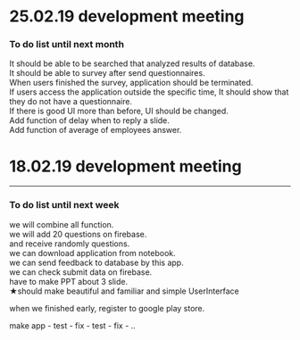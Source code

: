 # 25.02.19 development meeting

### To do list until next month<br>

It should be able to be searched that analyzed results of database.<br>
It should be able to survey after send questionnaires.<br>
When users finished the survey, application should be terminated.<br>
If users access the application outside the specific time, It should show that they do not have a questionnaire.<br>
If there is good UI more than before, UI should be changed.<br>
Add function of delay when to reply a slide.<br>
Add function of average of employees answer.<br>


# 18.02.19 development meeting

---------------------------------------------------------------------------------------

### To do list until next week<br>

we will combine all function.<br>
we will add 20 questions on firebase.<br>
and receive randomly questions.<br>
we can download application from notebook.<br>
we can send feedback to database by this app.<br>
we can check submit data on firebase.<br>
have to make PPT about 3 slide.<br>
★should make beautiful and familiar and simple UserInterface

when we finished early, 
register to google play store.<br>

make app - test - fix - test - fix - ..<br>
